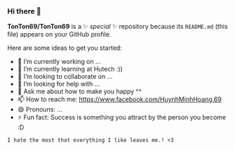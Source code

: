 ### Hi there 👋


**TonTon69/TonTon69** is a ✨ _special_ ✨ repository because its `README.md` (this file) appears on your GitHub profile.

Here are some ideas to get you started:

- 🔭 I’m currently working on ...
- 🌱 I’m currently learning at Hutech :))
- 👯 I’m looking to collaborate on ...
- 🤔 I’m looking for help with ...
- 💬 Ask me about how to make you happy ^^
- 📫 How to reach me: https://www.facebook.com/HuynhMinhHoang.69
- 😄 Pronouns: ...
- ⚡ Fun fact: Success is something you attract by the person you become :D

```
I hate the most that everything I like leaves me.! <3
```


